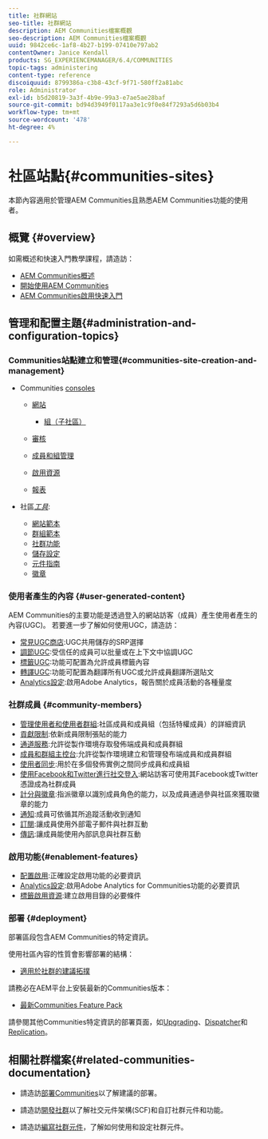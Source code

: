 ```yaml
---
title: 社群網站
seo-title: 社群網站
description: AEM Communities檔案概觀
seo-description: AEM Communities檔案概觀
uuid: 9842ce6c-1af8-4b27-b199-07410e797ab2
contentOwner: Janice Kendall
products: SG_EXPERIENCEMANAGER/6.4/COMMUNITIES
topic-tags: administering
content-type: reference
discoiquuid: 8799386a-c3b8-43cf-9f71-580ff2a81abc
role: Administrator
exl-id: b5d20819-3a3f-4b9e-99a3-e7ae5ae28baf
source-git-commit: bd94d3949f0117aa3e1c9f0e84f7293a5d6b03b4
workflow-type: tm+mt
source-wordcount: '478'
ht-degree: 4%

---
```


# 社區站點{#communities-sites}

本節內容適用於管理AEM Communities且熟悉AEM Communities功能的使用者。

## 概覽 {#overview}

如需概述和快速入門教學課程，請造訪：

* [AEM Communities概述](overview.md)
* [開始使用AEM Communities](getting-started.md)
* [AEM Communities啟用快速入門](getting-started-enablement.md)

## 管理和配置主題{#administration-and-configuration-topics}

### Communities站點建立和管理{#communities-site-creation-and-management}

* Communities [consoles](consoles.md)

   * [網站](sites-console.md)

      * [組（子社區）](groups.md)
   * [審核](moderation.md)
   * [成員和組管理](members.md)
   * [啟用資源](resources.md)
   * [報表](reports.md)


* 社區&#x200B;[*工具*](tools.md):

   * [網站範本](sites.md)
   * [群組範本](tools-groups.md)
   * [社群功能](functions.md)
   * [儲存設定](srp-config.md)
   * [元件指南](components-guide.md)
   * [徽章](badges.md)


### 使用者產生的內容 {#user-generated-content}

AEM Communities的主要功能是透過登入的網站訪客（成員）產生使用者產生的內容(UGC)。 若要進一步了解如何使用UGC，請造訪：

* [常見UGC商店](working-with-srp.md):UGC共用儲存的SRP選擇
* [調節UGC](moderate-ugc.md):受信任的成員可以批量或在上下文中協調UGC
* [標籤UGC](tag-ugc.md):功能可配置為允許成員標籤內容
* [轉譯UGC](translate-ugc.md):功能可配置為翻譯所有UGC或允許成員翻譯所選貼文
* [Analytics設定](analytics.md):啟用Adobe Analytics，報告關於成員活動的各種量度

### 社群成員 {#community-members}

* [管理使用者和使用者群組](users.md):社區成員和成員組（包括特權成員）的詳細資訊
* [貢獻限制](limits.md):依新成員限制張貼的能力
* [通道服務](deploy-communities.md#tunnel-service-on-author):允許從製作環境存取發佈端成員和成員群組
* [成員和群組主控台](members.md):允許從製作環境建立和管理發布端成員和成員群組
* [使用者同步](sync.md):用於在多個發佈實例之間同步成員和成員組
* [使用Facebook和Twitter進行社交登入](social-login.md):網站訪客可使用其Facebook或Twitter憑證成為社群成員
* [計分與徽章](implementing-scoring.md):指派徽章以識別成員角色的能力，以及成員通過參與社區來獲取徽章的能力
* [通知](notifications.md):成員可依循其所追蹤活動收到通知
* [訂閱](subscriptions.md):讓成員使用外部電子郵件與社群互動
* [傳訊](messaging.md):讓成員能使用內部訊息與社群互動

### 啟用功能{#enablement-features}

* [配置啟用](enablement.md):正確設定啟用功能的必要資訊
* [Analytics設定](analytics.md):啟用Adobe Analytics for Communities功能的必要資訊
* [標籤啟用資源](tag-resources.md):建立啟用目錄的必要條件

### 部署 {#deployment}

部署區段包含AEM Communities的特定資訊。

使用社區內容的性質會影響部署的結構：

* [適用於社群的建議拓撲](topologies.md)

請務必在AEM平台上安裝最新的Communities版本：

* [最新Communities Feature Pack](deploy-communities.md#latestfeaturepack)

請參閱其他Communities特定資訊的部署頁面，如[Upgrading](upgrade.md)、[Dispatcher](dispatcher.md)和[Replication](deploy-communities.md#replication-agents-on-author)。

## 相關社群檔案{#related-communities-documentation}

* 請造訪[部署Communities](deploy-communities.md)以了解建議的部署。

* 請造訪[開發社群](communities.md)以了解社交元件架構(SCF)和自訂社群元件和功能。

* 請造訪[編寫社群元件](author-communities.md)，了解如何使用和設定社群元件。
